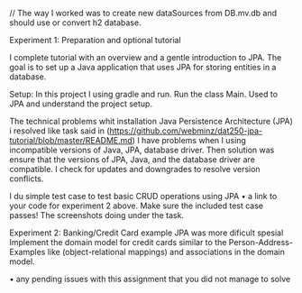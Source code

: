 // The way I worked 
was to create new dataSources from DB.mv.db and should use or convert h2 database.

Experiment 1: Preparation and optional tutorial

I complete tutorial with an overview and a gentle introduction to JPA. 
The goal is to set up a Java application that uses JPA for storing entities in a database.

Setup:
In this project  I using gradle and run.
Run the class Main. 
Used to JPA and understand the project setup.

The technical problems whit installation Java Persistence Architecture (JPA)  i resolved like task said in (https://github.com/webminz/dat250-jpa-tutorial/blob/master/README.md) 
I have problems when I using incompatible versions of Java, JPA, database driver.
Then solution was ensure that the versions of JPA, Java, and the database driver are compatible. I check for updates and downgrades to resolve version conflicts.

I du simple test case to test basic CRUD operations using JPA
•	a link to your code for experiment 2 above. Make sure the included test case passes!
The screenshots doing under the task.
 
Experiment 2: Banking/Credit Card example JPA was more dificult spesial
Implement the domain model for credit cards similar to the Person-Address-Examples like (object-relational mappings) and associations in the domain model.
 
•	any pending issues with this assignment that you did not manage to solve


